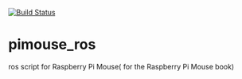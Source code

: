 [![Build Status](https://travis-ci.org/tomohiko-nomura/pimouse_ros.svg?branch=master)](https://travis-ci.org/tomohiko-nomura/pimouse_ros)
# pimouse_ros
ros script for Raspberry Pi Mouse( for the Raspberry Pi Mouse book)
